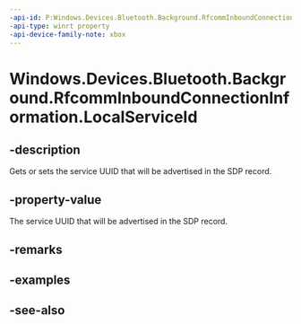 ```yaml
---
-api-id: P:Windows.Devices.Bluetooth.Background.RfcommInboundConnectionInformation.LocalServiceId
-api-type: winrt property
-api-device-family-note: xbox
---
```


<!-- Property syntax
public Windows.Devices.Bluetooth.Rfcomm.RfcommServiceId LocalServiceId { get;  set; }
-->

# Windows.Devices.Bluetooth.Background.RfcommInboundConnectionInformation.LocalServiceId

## -description
Gets or sets the service UUID that will be advertised in the SDP record.

## -property-value
The service UUID that will be advertised in the SDP record.

## -remarks

## -examples

## -see-also
